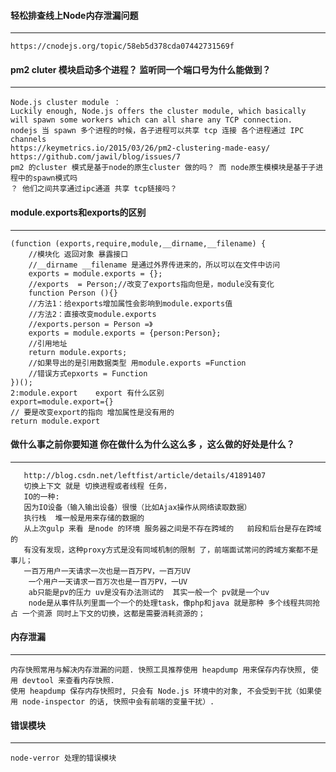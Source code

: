 #### 轻松排查线上Node内存泄漏问题
------------------------------
```
https://cnodejs.org/topic/58eb5d378cda07442731569f
```

#### pm2 cluter 模块启动多个进程？ 监听同一个端口号为什么能做到？
-----------------
```
Node.js cluster module ：
Luckily enough, Node.js offers the cluster module, which basically will spawn some workers which can all share any TCP connection.
nodejs 当 spawn 多个进程的时候，各子进程可以共享 tcp 连接 各个进程通过 IPC channels 
https://keymetrics.io/2015/03/26/pm2-clustering-made-easy/
https://github.com/jawil/blog/issues/7
pm2 的cluster 模式是基于node的原生cluster 做的吗？ 而 node原生模模块是基于子进程中的spawn模式吗
？ 他们之间共享通过ipc通道 共享 tcp链接吗？
```

#### module.exports和exports的区别
---------------------------------
```
(function (exports,require,module,__dirname,__filename) {
    //模块化 返回对象 暴露接口
    //__dirname __filename 是通过外界传进来的，所以可以在文件中访问
    exports = module.exports = {};
    //exports  = Person;//改变了exports指向但是，module没有变化
    function Person (){}
    //方法1：给exports增加属性会影响到module.exports值
    //方法2：直接改变module.exports
    //exports.person = Person =》
    exports = module.exports = {person:Person};
    //引用地址
    return module.exports;
    //如果导出的是引用数据类型 用module.exports =Function
    //错误方式epxorts = Function
})();
2:module.export    export 有什么区别
export=module.export={}
// 要是改变export的指向 增加属性是没有用的
return module.export 

```
#### 做什么事之前你要知道 你在做什么为什么这么多 ，这么做的好处是什么？
----------------------------------------------
       http://blog.csdn.net/leftfist/article/details/41891407
       切换上下文 就是 切换进程或者线程 任务，   
       IO的一种:
       因为IO设备（输入输出设备）很慢（比如Ajax操作从网络读取数据） 
       执行栈  堆一般是用来存储的数据的
       从上次gulp 来看 是node 的环境 服务器之间是不存在跨域的   前段和后台是存在跨域的
       有没有发现，这种proxy方式是没有同域机制的限制 了，前端面试常问的跨域方案都不是事儿；
       一百万用户一天请求一次也是一百万PV，一百万UV
        一个用户一天请求一百万次也是一百万PV，一UV
        ab只能是pv的压力 uv是没有办法测试的  其实一般一个 pv就是一个uv
        node是从事件队列里面一个一个的处理task，像php和java 就是那种 多个线程共同抢占 一个资源 同时上下文的切换，这都是需要消耗资源的；
#### 内存泄漏
---------------------------
```
内存快照常用与解决内存泄漏的问题. 快照工具推荐使用 heapdump 用来保存内存快照, 使用 devtool 来查看内存快照. 
使用 heapdump 保存内存快照时, 只会有 Node.js 环境中的对象, 不会受到干扰（如果使用 node-inspector 的话, 快照中会有前端的变量干扰）.
```
#### 错误模块
-----------------------
```
node-verror 处理的错误模块
```
